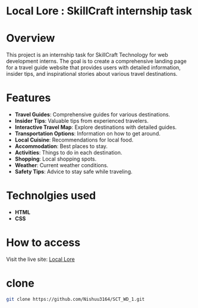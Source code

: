 # Local Lore : SkillCraft internship task

# Overview
This project is an internship task for SkillCraft Technology for web development interns. 
The goal is to create a comprehensive landing page for a travel guide website that provides users with detailed information, insider tips, and inspirational stories about various travel destinations.

# Features
+ **Travel Guides**: Comprehensive guides for various destinations.
+ **Insider Tips**: Valuable tips from experienced travelers.
+ **Interactive Travel Map**: Explore destinations with detailed guides.
+ **Transportation Options**: Information on how to get around.
+ **Local Cuisine**: Recommendations for local food.
+ **Accommodation**: Best places to stay.
+ **Activities**: Things to do in each destination.
+ **Shopping**: Local shopping spots.
+ **Weather**: Current weather conditions.
+ **Safety Tips**: Advice to stay safe while traveling.

# Technolgies used

+ **HTML**
+ **CSS**

# How to access
Visit the live site: [Local Lore](https://Nishuu3164.github.io/SCT_WD_1)

# clone
```sh
git clone https://github.com/Nishuu3164/SCT_WD_1.git
